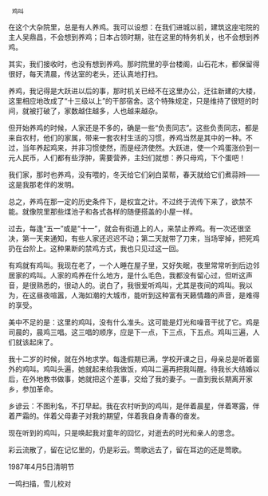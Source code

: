     鸡叫 

  在这个大杂院里，总是有人养鸡。我可以设想：在我们进城以前，建筑这座宅院的主人吴鼎昌，不会想到养鸡；日本占领时期，驻在这里的特务机关，也不会想到养鸡。 

  其实，我们接收时，也没有想到养鸡。那时院里的亭台楼阁，山石花木，都保留得很好，每天清晨，传达室的老头，还认真地打扫。 

  养鸡，我记得是大跃进以后的事，那时机关已经不在这里办公，迁往新建的大楼，这里相应地改成了“十三级以上”的干部宿舍。这个特殊规定，只是维持了很短的时间，就被打破了，家数越住越多，人也越来越杂。 

  但开始养鸡的时候，人家还是不多的，确是一些“负责同志”。这些负责同志，都是来自农村，他们的家属，带来一套农村生活的习惯，养鸡当然是其中的一种。不过，当年养起鸡来，并非习惯使然，而是经济使然。大跃进，使一个鸡蛋涨价到一元人民币，人们都有些浮肿，需要营养，主妇们就想：养只母鸡，下个蛋吧！ 

  我们家，那时也养鸡，没有喂的，冬天给它们剁白菜帮，春天就给它们煮蒜辫——这是我那老伴的发明。 

  总之，养鸡在那一定的历史条件下，是权宜之计。不过终于流传下来了，欲禁不能。就像院里那些煤池子和各式各样的随便搭盖的小屋一样。 

  过去，每逢“五一”或是“十一”，就会有街道上的人，来禁止养鸡。有一次还很坚决，第一天来通知，有些人家还迟迟不动；第二天就带了刀来，当场宰掉，把死鸡扔在台阶上。这种果断的禁鸡方式，我也只见过这一回。 

  有鸡就有鸡叫。我现在老了，一个人睡在屋子里，又好失眠，夜里常常听到后边邻居家的鸡叫。人家的鸡养在什么地方，是什么毛色，我都没有留心过，但听这声音，是很熟悉的，很动人的。说白了，我很爱听鸡叫，尤其是夜间的鸡叫。我以为，在这昼夜喧嚣，人海如潮的大城市，能听到这种富有天籁情趣的声音，是难得的享受。 

  美中不足的是：这里的鸡叫，没有什么准头。这可能是灯光和噪音干扰了它。鸡是司晨的，晨鸡三唱。这三唱的顺序，应是下一点，下三点，下五点。鸡叫三遍，人们就该起床了。 

  我十二岁的时候，就在外地求学。每逢假期已满，学校开课之日，母亲总是听着窗外的鸡叫。鸡叫头遍，她就起来给我做饭，鸡叫二遍再把我叫醒。待我长大结婚以后，在外地教书做事，她就把这个差事，交给了我的妻子。一直到我长期离开家乡，参加革命。 

  乡谚云：不图利名，不打早起。我在农村听到的鸡叫，是伴着晨星，伴着寒露，伴着严霜的。伴着父母妻子对我的期望，伴着我自身青春的奋发。 

  现在听到的鸡叫，只是唤起我对童年的回忆，对逝去的时光和亲人的思念。 

  彩云流散了，留在记忆里的，仍是彩云。莺歌远去了，留在耳边的还是莺歌。 

  1987年4月5日清明节 

  一鸣扫描，雪儿校对 

